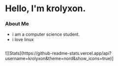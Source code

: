 # Hello, I'm krolyxon. 

### About Me
- i am a computer science student.
- i love linux

<p align="center"><img src="https://komarev.com/ghpvc/?username=krolyxon&style=flat-square&color=blue" alt=""></p>
![[Stats](https://github-readme-stats.vercel.app/api?username=krolyxon&theme=nord&show_icons=true)]

